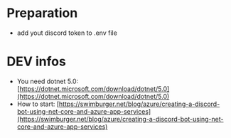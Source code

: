 # Preparation
* add yout discord token to .env file


# DEV infos
* You need dotnet 5.0: [https://dotnet.microsoft.com/download/dotnet/5.0](https://dotnet.microsoft.com/download/dotnet/5.0)
* How to start: [https://swimburger.net/blog/azure/creating-a-discord-bot-using-net-core-and-azure-app-services](https://swimburger.net/blog/azure/creating-a-discord-bot-using-net-core-and-azure-app-services)
